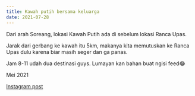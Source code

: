 ```yaml
---
title: Kawah putih bersama keluarga
date: 2021-07-28
---
```

Dari arah Soreang, lokasi Kawah Putih ada di sebelum lokasi Ranca Upas.

Jarak dari gerbang ke kawah itu 5km, makanya kita memutuskan ke Ranca Upas dulu karena biar masih seger dan ga panas.

Jam 8-11 udah dua destinasi guys. Lumayan kan bahan buat ngisi feed😂

Mei 2021

[Instagram post](https://www.instagram.com/p/CPfmhqCsMrg/)

